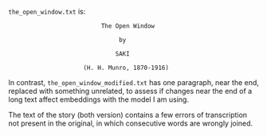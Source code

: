 <!-- SPDX-License-Identifier: 0BSD -->

<!-- Tell markdownlint it's okay this file doesn't start with an <h1>. -->
<!-- markdownlint-disable MD041 -->

`the_open_window.txt` is:

```text
                          The Open Window

                               by

                              SAKI

                     (H. H. Munro, 1870-1916)
```

In contrast, `the_open_window_modified.txt` has one paragraph, near the end,
replaced with something unrelated, to assess if changes near the end of a long
text affect embeddings with the model I am using.

The text of the story (both version) contains a few errors of transcription not
present in the original, in which consecutive words are wrongly joined.
